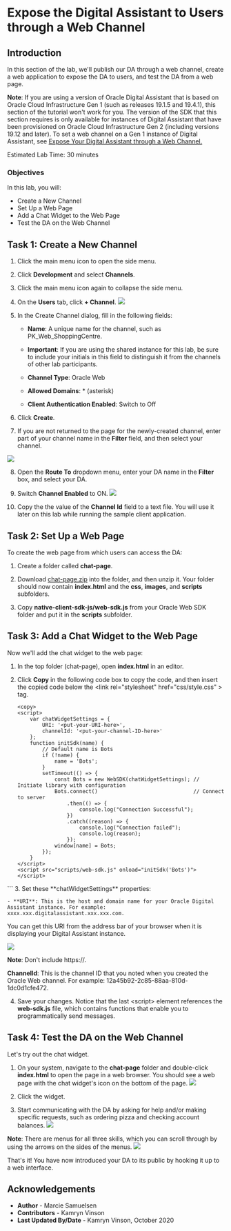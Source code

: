 # Expose the Digital Assistant to Users through a Web Channel

## Introduction
In this section of the lab, we'll publish our DA through a web channel, create a web application to expose the DA to users, and test the DA from a web page.

**Note**: If you are using a version of Oracle Digital Assistant that is based on Oracle Cloud Infrastructure Gen 1 (such as releases 19.1.5 and 19.4.1), this section of the tutorial won't work for you. The version of the SDK that this section requires is only available for instances of Digital Assistant that have been provisioned on Oracle Cloud Infrastructure Gen 2 (including versions 19.12 and later). To set a web channel on a Gen 1 instance of Digital Assistant, see [Expose Your Digital Assistant through a Web Channel.](https://docs.oracle.com/en/cloud/paas/digital-assistant/tutorial-web-channel/index.html)

Estimated Lab Time: 30 minutes


### Objectives

In this lab, you will:
* Create a New Channel
* Set Up a Web Page
* Add a Chat Widget to the Web Page
* Test the DA on the Web Channel

## Task 1: Create a New Channel

1. Click the main menu icon to open the side menu.
2. Click **Development** and select **Channels**.
3. Click the main menu icon again to collapse the side menu.
4. On the **Users** tab, click **+ Channel**.
  ![](./images/add-channel-screenshot.png " ")

5. In the Create Channel dialog, fill in the following fields:
    - **Name**: A unique name for the channel, such as PK\_Web\_ShoppingCentre.
    - **Important**: If you are using the shared instance for this lab, be sure to include your initials in this field to distinguish it from the channels of other lab participants.

    - **Channel Type**: Oracle Web
    - **Allowed Domains**: * (asterisk)
    - **Client Authentication Enabled**: Switch to Off
6. Click **Create**.
7. If you are not returned to the page for the newly-created channel, enter part of your channel name in the **Filter** field, and then select your channel.

  ![](./images/da-channel-page.png " ")

8. Open the **Route To** dropdown menu, enter your DA name in the **Filter** box, and select your DA.
9. Switch **Channel Enabled** to ON.
  ![](./images/da-channel-enabled.png " ")

10. Copy the the value of the **Channel Id** field to a text file.
  You will use it later on this lab while running the sample client application.


## Task 2: Set Up a Web Page

To create the web page from which users can access the DA:

1. Create a folder called **chat-page**.
2. Download [chat-page.zip](https://docs.oracle.com/en/cloud/paas/digital-assistant/tutorial-digital-assistant/files/chat-page.zip) into the folder, and then unzip it.
  Your folder should now contain **index.html** and the **css**, **images**, and **scripts** subfolders.

3. Copy **native-client-sdk-js/web-sdk.js** from your Oracle Web SDK folder and put it in the **scripts** subfolder.

## Task 3: Add a Chat Widget to the Web Page

Now we'll add the chat widget to the web page:

1. In the top folder (chat-page), open **index.html** in an editor.
2. Click **Copy** in the following code box to copy the code, and then insert the copied code below the <link rel="stylesheet" href="css/style.css" \> tag.

    ```
    <copy>
    <script>
        var chatWidgetSettings = {
            URI: '<put-your-URI-here>',
            channelId: '<put-your-channel-ID-here>'
        };
        function initSdk(name) {
            // Default name is Bots
            if (!name) {
                name = 'Bots';
            }
            setTimeout(() => {
                const Bots = new WebSDK(chatWidgetSettings); // Initiate library with configuration
                Bots.connect()                               // Connect to server
                    .then(() => {
                        console.log("Connection Successful");
                    })
                    .catch((reason) => {
                        console.log("Connection failed");
                        console.log(reason);
                    });
                window[name] = Bots;
            });
        }
    </script>
    <script src="scripts/web-sdk.js" onload="initSdk('Bots')">
    </script>
  </copy>
    ```
3. Set these **chatWidgetSettings** properties:

    - **URI**: This is the host and domain name for your Oracle Digital Assistant instance. For example: xxxx.xxx.digitalassistant.xxx.xxx.com.
  You can get this URI from the address bar of your browser when it is displaying your Digital Assistant instance. 

  ![](./images/uri-oda-instance.png " ")

  **Note**: Don't include https://.

  **ChannelId**: This is the channel ID that you noted when you created the Oracle Web channel. For example: 12a45b92-2c85-88aa-810d-1dc0d1cfe472.

4. Save your changes.
  Notice that the last <script\> element references the **web-sdk.js** file, which contains functions that enable you to programmatically send messages.

## Task 4: Test the DA on the Web Channel

Let's try out the chat widget.

1. On your system, navigate to the **chat-page** folder and double-click **index.html** to open the page in a web browser.
  You should see a web page with the chat widget's icon on the bottom of the page.
  ![](./images/chat-widget.png " ")

3. Click the widget.
4. Start communicating with the DA by asking for help and/or making specific requests, such as ordering pizza and checking account balances.
  ![](./images/da-web-chat1.png " ")

  **Note**: There are menus for all three skills, which you can scroll through by using the arrows on the sides of the menus.
  ![](./images/da-web-chat2.png " ")

That's it! You have now introduced your DA to its public by hooking it up to a web interface.

## Acknowledgements
* **Author** - Marcie Samuelsen
* **Contributors** -  Kamryn Vinson
* **Last Updated By/Date** - Kamryn Vinson, October 2020
